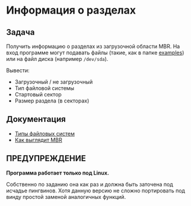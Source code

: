 # Информация о разделах

## Задача

Получить информацию о разделах из загрузочной области MBR. На вход программе могут подавать файлы (такие, как в папке [examples](examples)) или на файл диска (например `/dev/sda`).

Вывести:

* Загрузочный / не загрузочный
* Тип файловой системы
* Стартовый сектор
* Размер раздела (в секторах)

## Документация

* [Типы файловых систем](filesystems.md)
* [Как выглядит MBR](os-partitions.md)

## ПРЕДУПРЕЖДЕНИЕ

**Программа работает только под Linux.**

Собственно по заданию она как раз и должна быть заточена под исчадье пингвинов. Хотя данную версию не сложно портировать под винду простой заменой аналогичных функций.